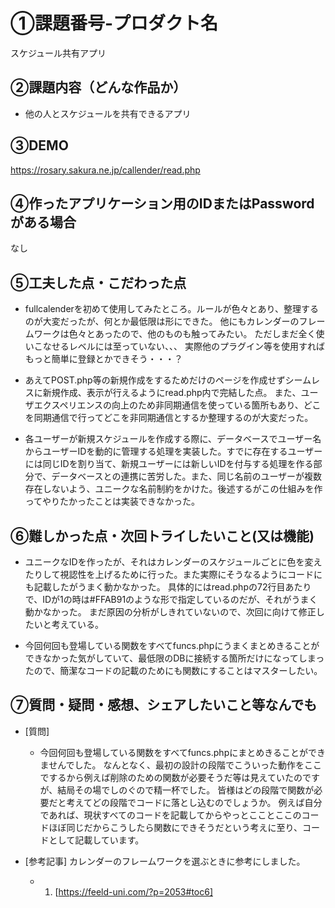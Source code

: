 # ①課題番号-プロダクト名

スケジュール共有アプリ

## ②課題内容（どんな作品か）

- 他の人とスケジュールを共有できるアプリ

## ③DEMO

https://rosary.sakura.ne.jp/callender/read.php

## ④作ったアプリケーション用のIDまたはPasswordがある場合

なし

## ⑤工夫した点・こだわった点

- fullcalenderを初めて使用してみたところ。ルールが色々とあり、整理するのが大変だったが、何とか最低限は形にできた。
  他にもカレンダーのフレームワークは色々とあったので、他のものも触ってみたい。
  ただしまだ全く使いこなせるレベルには至っていない、、、
  実際他のプラグイン等を使用すればもっと簡単に登録とかできそう・・・？

- あえてPOST.php等の新規作成をするためだけのページを作成せずシームレスに新規作成、表示が行えるようにread.php内で完結した点。
  また、ユーザエクスペリエンスの向上のため非同期通信を使っている箇所もあり、どこを同期通信で行ってどこを非同期通信とするか整理するのが大変だった。

- 各ユーザーが新規スケジュールを作成する際に、データベースでユーザー名からユーザーIDを動的に管理する処理を実装した。すでに存在するユーザーには同じIDを割り当て、新規ユーザーには新しいIDを付与する処理を作る部分で、データベースとの連携に苦労した。また、同じ名前のユーザーが複数存在しないよう、ユニークな名前制約をかけた。後述するがこの仕組みを作ってやりたかったことは実装できなかった。

## ⑥難しかった点・次回トライしたいこと(又は機能)

- ユニークなIDを作ったが、それはカレンダーのスケジュールごとに色を変えたりして視認性を上げるために行った。また実際にそうなるようにコードにも記載したがうまく動かなかった。
  具体的にはread.phpの72行目あたりで、IDが1の時は#FFAB91のような形で指定しているのだが、それがうまく動かなかった。
  まだ原因の分析がしきれていないので、次回に向けて修正したいと考えている。

- 今回何回も登場している関数をすべてfuncs.phpにうまくまとめきることができなかった気がしていて、最低限のDBに接続する箇所だけになってしまったので、簡潔なコードの記載のためにも関数にすることはマスターしたい。

## ⑦質問・疑問・感想、シェアしたいこと等なんでも

- [質問]
  - 今回何回も登場している関数をすべてfuncs.phpにまとめきることができませんでした。
    なんとなく、最初の設計の段階でこういった動作をここでするから例えば削除のための関数が必要そうだ等は見えていたのですが、結局その場でしのぐので精一杯でした。
    皆様はどの段階で関数が必要だと考えてどの段階でコードに落とし込むのでしょうか。
    例えば自分であれば、現状すべてのコードを記載してからやっとこことここのコードほぼ同じだからこうしたら関数にできそうだという考えに至り、コードとして記載しています。
    
- [参考記事]
  カレンダーのフレームワークを選ぶときに参考にしました。
  - 1. [https://feeld-uni.com/?p=2053#toc6]
